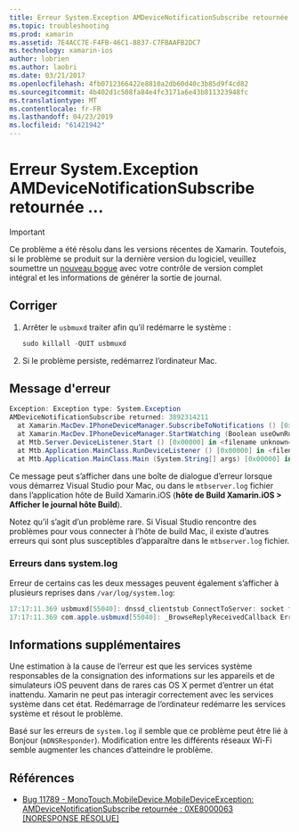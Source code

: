 ```yaml
---
title: Erreur System.Exception AMDeviceNotificationSubscribe retournée ...
ms.topic: troubleshooting
ms.prod: xamarin
ms.assetid: 7E4ACC7E-F4FB-46C1-8837-C7FBAAFB2DC7
ms.technology: xamarin-ios
author: lobrien
ms.author: laobri
ms.date: 03/21/2017
ms.openlocfilehash: 4fb0712366422e8810a2db60d40c3b85d9f4cd82
ms.sourcegitcommit: 4b402d1c508fa84e4fc3171a6e43b811323948fc
ms.translationtype: MT
ms.contentlocale: fr-FR
ms.lasthandoff: 04/23/2019
ms.locfileid: "61421942"
---
```

# <a name="systemexception-amdevicenotificationsubscribe-returned-"></a>Erreur System.Exception AMDeviceNotificationSubscribe retournée ...

> [!IMPORTANT]
> Ce problème a été résolu dans les versions récentes de Xamarin. Toutefois, si le problème se produit sur la dernière version du logiciel, veuillez soumettre un [nouveau bogue](~/cross-platform/troubleshooting/questions/howto-file-bug.md) avec votre contrôle de version complet intégral et les informations de générer la sortie de journal.


## <a name="fix"></a>Corriger

1.  Arrêter le `usbmuxd` traiter afin qu’il redémarre le système :

    ```csharp
    sudo killall -QUIT usbmuxd
    ```

2.  Si le problème persiste, redémarrez l’ordinateur Mac.

## <a name="error-message"></a>Message d'erreur

```csharp
Exception: Exception type: System.Exception
AMDeviceNotificationSubscribe returned: 3892314211
  at Xamarin.MacDev.IPhoneDeviceManager.SubscribeToNotifications () [0x00000] in <filename unknown="">:0
  at Xamarin.MacDev.IPhoneDeviceManager.StartWatching (Boolean useOwnRunloop) [0x00000] in <filename unknown="">:0
  at Mtb.Server.DeviceListener.Start () [0x00000] in <filename unknown="">:0
  at Mtb.Application.MainClass.RunDeviceListener () [0x00000] in <filename unknown="">:0
  at Mtb.Application.MainClass.Main (System.String[] args) [0x00000] in <filename unknown="">:0
```

Ce message peut s’afficher dans une boîte de dialogue d’erreur lorsque vous démarrez Visual Studio pour Mac, ou dans le `mtbserver.log` fichier dans l’application hôte de Build Xamarin.iOS (**hôte de Build Xamarin.iOS > Afficher le journal hôte Build**).

Notez qu’il s’agit d’un problème rare. Si Visual Studio rencontre des problèmes pour vous connecter à l’hôte de build Mac, il existe d’autres erreurs qui sont plus susceptibles d’apparaître dans le `mtbserver.log` fichier.

### <a name="errors-in-systemlog"></a>Erreurs dans system.log

Erreur de certains cas les deux messages peuvent également s’afficher à plusieurs reprises dans `/var/log/system.log`:

```csharp
17:17:11.369 usbmuxd[55040]: dnssd_clientstub ConnectToServer: socket failed 24 Too many open files
17:17:11.369 com.apple.usbmuxd[55040]: _BrowseReplyReceivedCallback Error doing DNSServiceResolve(): -65539
```

## <a name="additional-information"></a>Informations supplémentaires

Une estimation à la cause de l’erreur est que les services système responsables de la consignation des informations sur les appareils et de simulateurs iOS peuvent dans de rares cas OS X permet d’entrer un état inattendu. Xamarin ne peut pas interagir correctement avec les services système dans cet état. Redémarrage de l’ordinateur redémarre les services système et résout le problème.

Basé sur les erreurs de `system.log` il semble que ce problème peut être lié à Bonjour (`mDNSResponder`). Modification entre les différents réseaux Wi-Fi semble augmenter les chances d’atteindre le problème.

## <a name="references"></a>Références

*   [Bug 11789 - MonoTouch.MobileDevice.MobileDeviceException: AMDeviceNotificationSubscribe retournée : 0XE8000063 [NORESPONSE RÉSOLUE]](https://bugzilla.xamarin.com/show_bug.cgi?id=11789)
